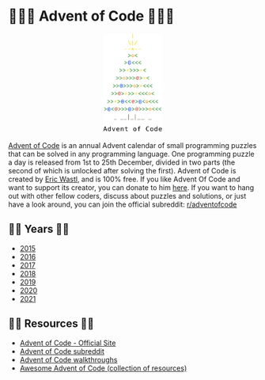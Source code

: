 # 🌟🎄🌟  Advent of Code  🌟🎄🌟

<p align="center">
<img src="./docs/aoc-tree.png" width="120" height="200" />
</p>

[Advent of Code][aoc-about] is an annual Advent calendar of small programming puzzles that can be solved in any programming language. One programming puzzle a day is released from 1st
to 25th December, divided in two parts (the second of which is unlocked after
solving the first). Advent of Code is created by [Eric Wastl][aoc-eric], and is
100% free. If you like Advent Of Code and want to support its creator, you can
donate to him [here][aoc-support]. If you want to hang out with other fellow
coders, discuss about puzzles and solutions, or just have a look around, you can
join the official subreddit: [r/adventofcode][aoc-reddit]

## 🎄🌟  Years  🎄🌟

* [2015](https://adventofcode.com/2015)
* [2016](https://adventofcode.com/2016)
* [2017](https://adventofcode.com/2017)
* [2018](https://adventofcode.com/2018)
* [2019](https://adventofcode.com/2019)
* [2020](https://adventofcode.com/2020)
* [2021](https://adventofcode.com/2021)

## 🎄🌟  Resources  🎄🌟

* [Advent of Code - Official Site](https://adventofcode.com/)
* [Advent of Code subreddit](https://www.reddit.com/r/adventofcode/)
* [Advent of Code walkthroughs](https://github.com/mebeim/aoc)
* [Awesome Advent of Code (collection of resources)](https://github.com/Bogdanp/awesome-advent-of-code)

[aoc-about]:   https://adventofcode.com/2019/about
[aoc-eric]:    https://twitter.com/ericwastl
[aoc-support]: https://adventofcode.com/2019/support
[aoc-reddit]:  https://www.reddit.com/r/adventofcode/
